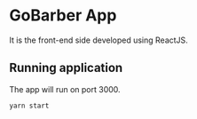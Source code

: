 # GoBarber App

It is the front-end side developed using ReactJS.

## Running application

The app will run on port 3000.

```console
yarn start
```
